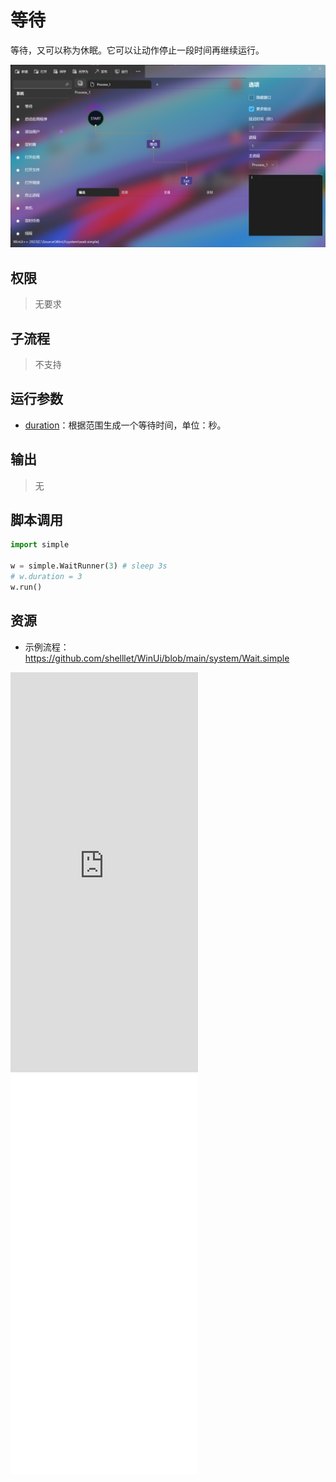 # 等待 

等待，又可以称为休眠。它可以让动作停止一段时间再继续运行。

![Wait](./images/03.png ':size=90%')

## 权限
> 无要求

## 子流程

> 不支持

## 运行参数

* [duration](./types/Range.md)：根据范围生成一个等待时间，单位：秒。

## 输出

>    无

## 脚本调用

```python
import simple

w = simple.WaitRunner(3) # sleep 3s
# w.duration = 3
w.run()
```

## 资源

* 示例流程：https://github.com/shelllet/WinUi/blob/main/system/Wait.simple

<iframe type="text/html" height="640px" src="https://www.youtube.com/embed/n0JOUQOWMuo" frameborder="0"></iframe>

<iframe src="//player.bilibili.com/player.html?bvid=BV1mz4y1b7D1&page=1&autoplay=0" height='640px' scrolling="no" border="0" frameborder="no" framespacing="0" allowfullscreen="true"></iframe>
